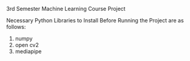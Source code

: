 3rd Semester Machine Learning Course Project

Necessary Python Libraries to Install Before Running the Project are as follows:
1. numpy
2. open cv2
3. mediapipe
